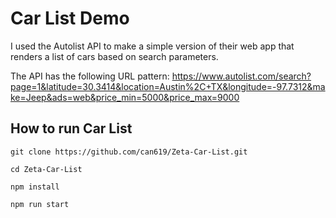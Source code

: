 # Car List Demo

I used the Autolist API to make a simple version of their web app that renders a list of cars based on search parameters.

The API has the following URL pattern: 
https://www.autolist.com/search?page=1&latitude=30.3414&location=Austin%2C+TX&longitude=-97.7312&make=Jeep&ads=web&price_min=5000&price_max=9000

## How to run Car List

 ```
git clone https://github.com/can619/Zeta-Car-List.git
```

```
cd Zeta-Car-List
```

```
npm install
```

```
npm run start
```